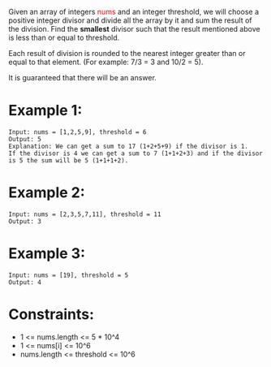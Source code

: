 ﻿﻿﻿﻿﻿Given an array of integers <font color=#FF0000 >nums</font> and an integer threshold, we will choose a positive integer divisor and divide all the array by it and sum the result of the division. Find the **smallest** divisor such that the result mentioned above is less than or equal to threshold.Each result of division is rounded to the nearest integer greater than or equal to that element. (For example: 7/3 = 3 and 10/2 = 5).It is guaranteed that there will be an answer. # Example 1:```Input: nums = [1,2,5,9], threshold = 6Output: 5Explanation: We can get a sum to 17 (1+2+5+9) if the divisor is 1. If the divisor is 4 we can get a sum to 7 (1+1+2+3) and if the divisor is 5 the sum will be 5 (1+1+1+2). ```# Example 2:```Input: nums = [2,3,5,7,11], threshold = 11Output: 3```# Example 3:```Input: nums = [19], threshold = 5Output: 4```# Constraints:- 1 <= nums.length <= 5 * 10^4- 1 <= nums[i] <= 10^6-  nums.length <= threshold <= 10^6